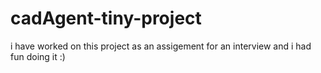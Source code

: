 # cadAgent-tiny-project
i have worked on this project as an assigement for an interview and i had fun doing it :)
